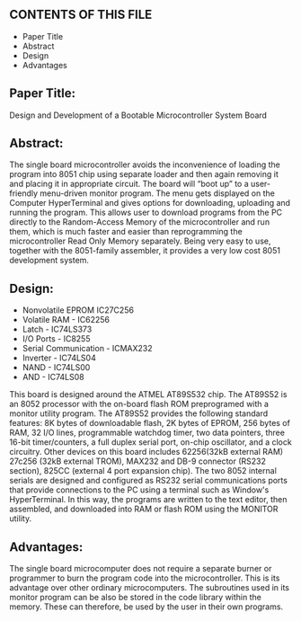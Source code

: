 CONTENTS OF THIS FILE
---------------------
   
 * Paper Title
 * Abstract
 * Design
 * Advantages

Paper Title:
------------

Design and Development of a Bootable Microcontroller System Board


Abstract:
---------

The single board microcontroller avoids the inconvenience of loading the program into 8051 chip using separate loader and then again removing it and placing it in appropriate circuit. 
The board will “boot up” to a user-friendly menu-driven monitor program. The menu gets displayed on the Computer HyperTerminal and gives options for downloading, uploading and running the program. 
This allows user to download programs from the PC directly to the Random-Access Memory of the microcontroller and run them, which is much faster and easier than reprogramming the microcontroller Read Only Memory separately. 
Being very easy to use, together with the 8051-family assembler, it provides a very low cost 8051 development system. 

Design:
-------

* Nonvolatile EPROM IC27C256
* Volatile RAM - IC62256
* Latch - IC74LS373
* I/O Ports - IC8255
* Serial Communication - ICMAX232
* Inverter - IC74LS04
* NAND - IC74LS00 
* AND - IC74LS08

This board is designed around the ATMEL AT89S532 chip. The AT89S52 is an 8052 processor with the on-board flash ROM preprogramed with a monitor utility program. 
The AT89S52 provides the following standard features: 8K bytes of downloadable flash, 2K bytes of EPROM, 256 bytes of RAM, 32 I/O lines, programmable watchdog timer, two data pointers, three 16-bit timer/counters, a full duplex serial port, on-chip oscillator, and a clock circuitry. 
Other devices on this board includes 62256(32kB external RAM) 27c256 (32kB external TROM), MAX232 and DB-9 connector (RS232 section), 825CC (external 4 port expansion chip). 
The two 8052 internal serials are designed and configured as RS232 serial communications ports that provide connections to the PC using a terminal such as Window's HyperTerminal. 
In this way, the programs are written to the text editor, then assembled, and downloaded into RAM or flash ROM using the MONITOR utility.
 

Advantages:
-----------------------

The single board microcomputer does not require a separate burner or programmer to burn the program code into the microcontroller. 
This is its advantage over other ordinary microcomputers. The subroutines used in its monitor program can be also be stored in the code library within the memory. 
These can therefore, be used by the user in their own programs.
